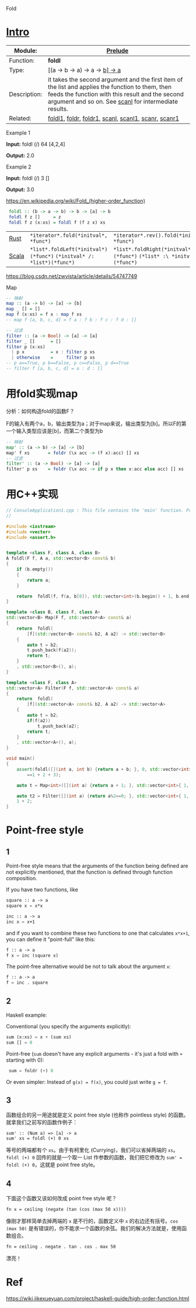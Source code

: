 Fold



# [Intro](http://zvon.org/other/haskell/Outputprelude/foldl_f.html)

| Module:      | [Prelude](http://zvon.org/other/haskell/Outputprelude/index.html) |
| ------------ | ------------------------------------------------------------ |
| Function:    | **foldl**                                                    |
| Type:        | [(a -> b -> a) -> a -> [b\] -> a](http://zvon.org/other/haskell/Outputprelude/TaQ-NQbQ-NQaUQ-NQaQ-NQRbSQ-NQa_t.html) |
| Description: | it takes the second argument and the first item of the list and applies the function to them, then feeds the function with this result and the second argument and so on. See [scanl](http://zvon.org/other/haskell/Outputprelude/scanl_f.html) for intermediate results. |
| Related:     | [foldl1](http://zvon.org/other/haskell/Outputprelude/foldl1_f.html), [foldr](http://zvon.org/other/haskell/Outputprelude/foldr_f.html), [foldr1](http://zvon.org/other/haskell/Outputprelude/foldr1_f.html), [scanl](http://zvon.org/other/haskell/Outputprelude/scanl_f.html), [scanl1](http://zvon.org/other/haskell/Outputprelude/scanl1_f.html), [scanr](http://zvon.org/other/haskell/Outputprelude/scanr_f.html), [scanr1](http://zvon.org/other/haskell/Outputprelude/scanr1_f.html) |

Example 1

**Input:** foldl (/) 64 [4,2,4]

**Output:** 2.0



Example 2

**Input:** foldl (/) 3 []

**Output:** 3.0



https://en.wikipedia.org/wiki/Fold_(higher-order_function)

```haskell
 foldl :: (b -> a -> b) -> b -> [a] -> b
 foldl f z []     = z
 foldl f z (x:xs) = foldl f (f z x) xs
```

|                                                              |                                                              |                                                              |      |      |      |      |
| ------------------------------------------------------------ | ------------------------------------------------------------ | ------------------------------------------------------------ | ---- | ---- | ---- | ---- |
| [Rust](https://en.wikipedia.org/wiki/Rust_(programming_language)) | `*iterator*.fold(*initval*, *func*)`                         | `*iterator*.rev().fold(*initval*, *func*)`                   |      |      |      |      |
| [Scala](https://en.wikipedia.org/wiki/Scala_(programming_language)) | `*list*.foldLeft(*initval*)(*func*)` `(*initval* /: *list*)(*func*)` | `*list*.foldRight(*initval*)(*func*)` `(*list* :\ *initval*)(*func*)` |      |      |      |      |



https://blog.csdn.net/zwvista/article/details/54747749

Map

```haskell
-- 映射
map :: (a -> b) -> [a] -> [b]
map _ [] = []
map f (x:xs) = f x : map f xs
-- map f [a, b, c, d] = f a : f b : f c : f d : []
```



```haskell
-- 过滤
filter :: (a -> Bool) -> [a] -> [a]
filter _ []      = []
filter p (x:xs)
  | p x          = x : filter p xs
  | otherwise    =     filter p xs
-- p a==True, p b==False, p c==False, p d==True
-- filter f [a, b, c, d] = a : d : []
```

# 用fold实现map

分析：如何构造fold的函数F？

F的输入有两个a，b，输出类型为a；对于map来说，输出类型为[b]。所以F的第一个输入类型应该是[b]，而第二个类型为b

```haskell
-- 映射
map' :: (a -> b) -> [a] -> [b]
map' f xs       = foldr (\x acc -> (f x):acc) [] xs
-- 过滤
filter' :: (a -> Bool) -> [a] -> [a]
filter' p xs    = foldr (\x acc -> if p x then x:acc else acc) [] xs
```

# 用C++实现

```cpp
// ConsoleApplication1.cpp : This file contains the 'main' function. Program execution begins and ends there.
//

#include <iostream>
#include <vector>
#include <assert.h>


template <class F, class A, class B>
A foldl(F f, A a, std::vector<B> const& b)
{
	if (b.empty())
	{
		return a;
	}

	return	foldl(f, f(a, b[0]), std::vector<int>(b.begin() + 1, b.end()));
}

template <class B, class F, class A>
std::vector<B> Map(F f, std::vector<A> const& a)
{
	return	foldl(
		[f](std::vector<B> const& b2, A a2) -> std::vector<B>
	{
		auto t = b2;
		t.push_back(f(a2));
		return t;
	}
	, std::vector<B>(), a);
}

template <class F, class A>
std::vector<A> Filter(F f, std::vector<A> const& a)
{
	return	foldl(
		[f](std::vector<A> const& b2, A a2) -> std::vector<A>
	{
		auto t = b2;
		if(f(a2))
			t.push_back(a2);
		return t;
	}
	, std::vector<A>(), a);
}

void main()
{
	assert(foldl([](int a, int b) {return a + b; }, 0, std::vector<int>{ 1, 2, 3 })
		==1 + 2 + 3);

	auto t = Map<int>([](int a) {return a + 1; }, std::vector<int>{ 1, 2, 3 });

	auto t2 = Filter([](int a) {return a%2==0; }, std::vector<int>{ 1, 2, 3, 4 });
	1 + 2;
}
```



# Point-free style

## 1

Point-free style means that the arguments of the function being defined are not explicitly mentioned, that the function is defined through function composition.

If you have two functions, like

```lisp
square :: a -> a
square x = x*x

inc :: a -> a
inc x = x+1
```

and if you want to combine these two functions to one that calculates `x*x+1`, you can define it "point-full" like this:

```lisp
f :: a -> a
f x = inc (square x)
```

The point-free alternative would be not to talk about the argument `x`:

```lisp
f :: a -> a
f = inc . square
```

## 2

Haskell example:

Conventional (you specify the arguments explicitly):

```lisp
sum (x:xs) = x + (sum xs)
sum [] = 0
```

Point-free (`sum` doesn't have any explicit arguments - it's just a fold with `+` starting with 0):

```lisp
 sum = foldr (+) 0
```

Or even simpler: Instead of `g(x) = f(x)`, you could just write `g = f`.

## 3

函数组合的另一用途就是定义 point free style (也称作 pointless style) 的函数。就拿我们之前写的函数作例子：

```
sum' :: (Num a) => [a] -> a     
sum' xs = foldl (+) 0 xs    
```

等号的两端都有个 `xs`。由于有柯里化 (Currying)，我们可以省掉两端的 `xs`。`foldl (+) 0` 回传的就是一个取一 List 作参数的函数，我们把它修改为 `sum' = foldl (+) 0`，这就是 point free style。

## 4

下面这个函数又该如何改成 point free style 呢？

```
fn x = ceiling (negate (tan (cos (max 50 x))))  
```

像刚才那样简单去掉两端的 `x` 是不行的，函数定义中 `x` 的右边还有括号。`cos (max 50)` 是有错误的，你不能求一个函数的余弦。我们的解决方法就是，使用函数组合。

```
fn = ceiling . negate . tan . cos . max 50  
```

漂亮！



# Ref

https://wiki.jikexueyuan.com/project/haskell-guide/high-order-function.html

